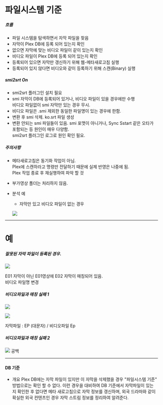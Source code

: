 # 파일시스템 기준


##### 흐름
  - 파일 시스템을 탐색하면서 자막 파일을 찾음
  - 자막이 Plex DB에 등록 되어 있는지 확인
  - 없으면 자막에 맞는 비디오 파일이 같이 있는지 확인
  - 비디오 파일이 Plex DB에 등록 되어 있는지 확인 
  - 등록되어 있으면 자막만 갱신하기 위해 웹-메타새로고침 실행
  - 등록되어 있지 않다면 비디오와 같이 등록하기 위해 스캔(Binary) 실행  

  
##### smi2srt On

  - smi2srt 플러그인 설치 필요
  - smi 자막이 DB에 등록되어 있거나, 비디오 파일이 있을 경우에만 수행  
    비디오 파일없이 smi 자막만 있는 경우 무시. 
  - 비디오 파일은 .smi 제외한 동일한 파일명이 있는 경우에 한함.  
  - 변환 후 smi 삭제. ko.srt 파일 생성
  - 변환 안되는 smi 파일들이 있음.
    smi 포맷이 아니거나, Sync Sstart 같은 오타가 포함되는 등 원인이 매우 다양함.  
    smi2srt 플러그인 로그로 원인 확인 필요.



##### 주의사항
  - 메타새로고침은 동기화 작업이 아님.   
    Plex에 스캔하라고 명령만 전달하기 때문에 실제 반영은 나중에 됨.   
    Plex 작업 종료 후 재실행하여 파악 할 것  

  - 부가영상 폴더는 처리하지 않음.


  * 분석 예

    - 자막만 있고 비디오 파일이 없는 경우

    ![](https://media.discordapp.net/attachments/631112094015815681/922131382749241404/unknown.png)









----

# 예

##### 잘못된 자막 파일이 등록된 경우.  
  ![](https://media.discordapp.net/attachments/631112094015815681/922230949117321317/unknown.png)

  E01 자막이 아닌 E01영상에 E02 자막이 매칭되어 있음.  
  비디오 파일명 변경



##### 비디오파일과 매칭 실패 1
  ![](https://media.discordapp.net/attachments/631112094015815681/922234607720595466/unknown.png)

  ![](https://media.discordapp.net/attachments/631112094015815681/922234475239321640/unknown.png)

  자막파일 : EP (대문자)  / 비디오파일 Ep

##### 비디오파일과 매칭 실패 2
  ![](https://media.discordapp.net/attachments/631112094015815681/922236250600144956/unknown.png)
  공백

















----












   
    
    

#### DB 기준
  * 개요
    Plex DB에는 자막 파일이 있지만 이 자막을 삭제했을 경우 "파일시스템 기준" 방법으로는 확인 할 수 없다.
    이런 경우을 대비하여 DB 기준에서 자막파일이 있는 지 확인한 후 없다면 메타 새로고침으로 자막 정보를 갱신하며, 
    외국 드라마와 같이 확실한 외국 컨텐츠인 경우 자막 스트림 정보를 정리하여 알려준다.

    